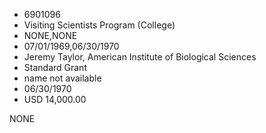 * 6901096
* Visiting Scientists Program (College)
* NONE,NONE
* 07/01/1969,06/30/1970
* Jeremy Taylor, American Institute of Biological Sciences
* Standard Grant
* name not available
* 06/30/1970
* USD 14,000.00

NONE
